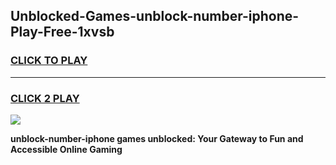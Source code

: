
## Unblocked-Games-unblock-number-iphone-Play-Free-1xvsb
<h3>
<a href="https://premium76.site?title=unblock-number-iphone&ref=18A1">CLICK TO PLAY</a></h3>
<hr>

<h3>
<a href="https://premium76.site?title=unblock-number-iphone&ref=18A1">CLICK 2 PLAY</a>
  
</h3>

<a href="https://premium76.site?title=unblock-number-iphone&ref=18A1"><img src="https://clearcache.store/games.png"></a>


**unblock-number-iphone games unblocked: Your Gateway to Fun and Accessible Online Gaming**
